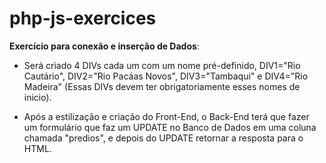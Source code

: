# php-js-exercices

**Exercício para conexão e inserção de Dados**:
- <p>Será criado 4 DIVs cada um com um nome pré-definido, DIV1="Rio Cautário", DIV2="Rio Pacáas Novos", DIV3="Tambaqui" e DIV4="Rio Madeira" (Essas DIVs devem ter obrigatoriamente esses nomes de inicio).</p>
- <p>Após a estilização e criação do Front-End, o Back-End terá que fazer um formulário que faz um UPDATE no Banco de Dados em uma coluna chamada "predios", e depois do UPDATE retornar a resposta para o HTML.</p>
